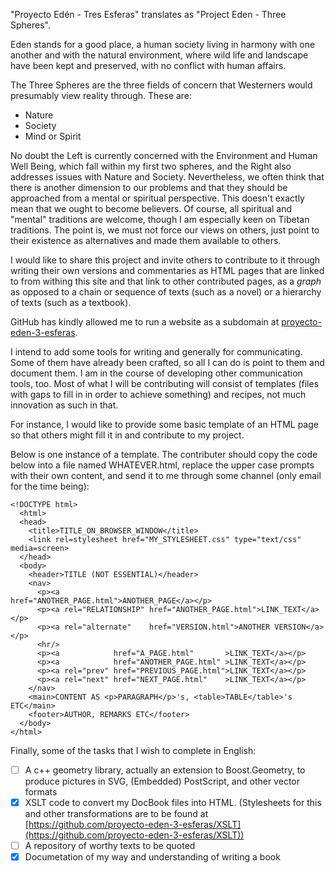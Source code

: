 "Proyecto Edén - Tres Esferas" translates as "Project Eden - Three Spheres".

Eden stands for a good place, a human society living in harmony with one another and with the natural environment, where wild life and landscape have been kept and preserved, with no conflict with human affairs.

The Three Spheres are the three fields of concern that Westerners would presumably view reality through. These are:
- Nature
- Society
- Mind or Spirit

No doubt the Left is currently concerned with the Environment and Human Well Being, which fall within my first two spheres, and the Right also addresses issues with Nature and Society. Nevertheless, we often think that there is another dimension to our problems and that they should be approached from a mental or spiritual perspective. This doesn't exactly mean that we ought to become believers. Of course, all spiritual and "mental" traditions are welcome, though I am especially keen on Tibetan traditions. The point is, we must not force our views on others, just point to their existence as alternatives and made them available to others.

I would like to share this project and invite others to contribute to it through writing their own versions and commentaries as HTML pages that are linked to from withing this site and that link to other contributed pages, as a *graph* as opposed to a chain or sequence of texts (such as a novel) or a hierarchy of texts (such as a textbook).

GitHub has kindly allowed me to run a website as a subdomain at [proyecto-eden-3-esferas](https://proyecto-eden-3-esferas.github.io).

I intend to add some tools for writing and generally for communicating. Some of them have already been crafted, so all I can do is point to them and document them. I am in the course of developing other communication tools, too. Most of what I will be contributing will consist of templates (files with gaps to fill in in order to achieve something) and recipes, not much innovation as such in that.

For instance, I would like to provide some basic template of an HTML page so that others might fill it in and contribute to my project.

Below is one instance of a template. The contributer should copy the code below into a file named WHATEVER.html, replace the upper case prompts with their own content, and send it to me through some channel (only email for the time being):
```
<!DOCTYPE html>
  <html>
  <head>
    <title>TITLE_ON_BROWSER_WINDOW</title>
    <link rel=stylesheet href="MY_STYLESHEET.css" type="text/css" media=screen>
  </head>
  <body>
    <header>TITLE (NOT ESSENTIAL)</header>
    <nav>
      <p><a                    href="ANOTHER_PAGE.html">ANOTHER_PAGE</a></p>
      <p><a rel="RELATIONSHIP" href="ANOTHER_PAGE.html">LINK_TEXT</a></p>
      <p><a rel="alternate"    href="VERSION.html">ANOTHER VERSION</a></p>
      <hr/>
      <p><a            href="A_PAGE.html"       >LINK_TEXT</a></p>
      <p><a            href="ANOTHER_PAGE.html" >LINK_TEXT</a></p>
      <p><a rel="prev" href="PREVIOUS_PAGE.html">LINK_TEXT</a></p>
      <p><a rel="next" href="NEXT_PAGE.html"    >LINK_TEXT</a></p>
    </nav>
    <main>CONTENT AS <p>PARAGRAPH</p>'s, <table>TABLE</table>'s ETC</main>
    <footer>AUTHOR, REMARKS ETC</footer>
  </body>
</html>
```
Finally, some of the tasks that I wish to complete in English:
- [ ] A c++ geometry library, actually an extension to Boost.Geometry, to produce pictures in SVG, (Embedded) PostScript, and other vector formats
- [x] XSLT code to convert my DocBook files into HTML. (Stylesheets for this and other transformations are to be found at [https://github.com/proyecto-eden-3-esferas/XSLT](https://github.com/proyecto-eden-3-esferas/XSLT))
- [ ] A repository of worthy texts to be quoted
- [x] Documetation of my way and understanding of writing a book
